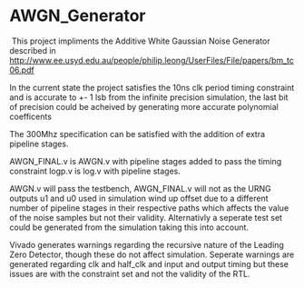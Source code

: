 ﻿# AWGN_Generator
﻿
This project impliments the Additive White Gaussian Noise Generator described in http://www.ee.usyd.edu.au/people/philip.leong/UserFiles/File/papers/bm_tc06.pdf  
  

In the current state the project satisfies the 10ns clk period timing constraint and is accurate to +- 1 lsb from the infinite precision simulation, the last bit of precision could be acheived by generating more accurate polynomial coefficents

The 300Mhz specification can be satisfied with the addition of extra pipeline stages.

AWGN_FINAL.v is AWGN.v with pipeline stages added to pass the timing constraint
logp.v is log.v with pipeline stages.

AWGN.v will pass the testbench, AWGN_FINAL.v will not as the URNG outputs u1 and u0 used in simulation wind up offset due to a different number of pipeline stages in their respective paths which affects the value of the noise samples but not their validity. Alternativly a seperate test set could be generated from the simulation taking this into account.

Vivado generates warnings regarding the recursive nature of the Leading Zero Detector, though these do not affect simulation.
Seperate warnings are generated regarding clk and half_clk and input and output timing but these issues are with the constraint set and not the validity of the RTL.










